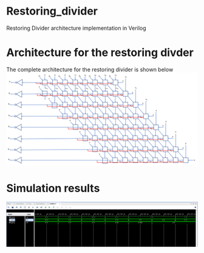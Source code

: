 # Restoring_divider
Restoring Divider architecture implementation in Verilog

# Architecture for the restoring divder
The complete architecture for the restoring divider is shown below
![Architecture](Images/archi2.png)


# Simulation results

![Results](Images/Simulation.png)
